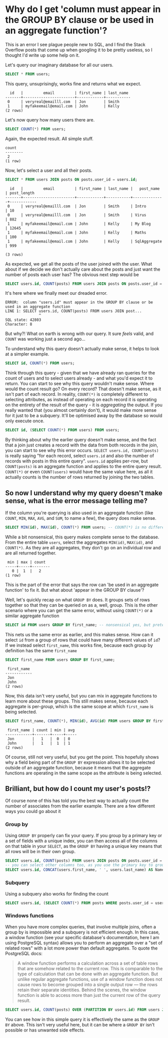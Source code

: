 # Why do I get 'column must appear in the GROUP BY clause or be used in an aggregate function'?

This is an error I see plague people new to SQL, and I find the Stack Overflow posts that come up when googling it to be pretty useless, so I thought I'd write up some help on it.

Let's query our imaginary database for all our users.

```sql
SELECT * FROM users;
```

This query, unsuprisingly, works fine and returns what we expect.

```
  id   |         email         | first_name | last_name 
-------+-----------------------+------------+-----------
 0     | veryreal@emailll.com  | Jon        | Smith
 1     | myfakeemail@email.com | John       | Kelly
(2 rows)
```

Let's now query how many users there are.

```sql
SELECT COUNT(*) FROM users;
```

Again, the expected result. All simple stuff.

```
count  
--------
 2
(1 row)
```

Now, let's select a user and all their posts.

```sql
SELECT * FROM users JOIN posts ON posts.user_id = users.id;
```

```
  id   |         email         | first_name | last_name |   post_name  | post_length
-------+-----------------------+------------+-----------+--------------+------------
 0     | veryreal@emailll.com  | Jon        | Smith     | Intro        | 10
 0     | veryreal@emailll.com  | Jon        | Smith     | Virus        | 882
 1     | myfakeemail@email.com | John       | Kelly     | My Blog      | 12645
 1     | myfakeemail@email.com | John       | Kelly     | Maths        | 100
 1     | myfakeemail@email.com | John       | Kelly     | SqlAggregate | 999
 
(3 rows)
```

As expected, we get all the posts of the user joined with the user. What about if we decide we don't actually care about the posts and just want the number of posts each user has? The obvious next step would be

```sql
SELECT users.id, COUNT(posts) FROM users JOIN posts ON posts.user_id = users.id;
```

It's here where we finally meet our dreaded error.

```
ERROR:  column "users.id" must appear in the GROUP BY clause or be used in an aggregate function
LINE 1: SELECT users.id, COUNT(posts) FROM users JOIN post...
               ^
SQL state: 42803
Character: 8
```

But why?! What on earth is wrong with our query. It sure _feels_ valid, and `COUNT` was working just a second ago...

To understand why this query doesn't actually make sense, it helps to look at a simpler example.

```sql
SELECT id, COUNT(*) FROM users;
```

Think through this query - given that we have already ran queries for the count of users and to select users already - and what you'd expect it to return. You can start to see why this query wouldn't make sense. Where would the count result go? On every record? That doesn't make sense, as it isn't part of each record. In reality, `COUNT(*)` is completely different to selecting attributes, as instead of operating on each record it is operating on the entirety of the result of the query - it is _aggregating_ the output. If you really wanted that (you almost certainly don't), it would make more sense for it just to be a subquery. It'll be optimised away by the database so would only execute once.

```sql
SELECT id, (SELECT COUNT(*) FROM users) FROM users;
```

By thinking about why the earlier query doesn't make sense, and the fact that a join just creates a record with the data from both records in the join, you can start to see why this error occurs. `SELECT users.id, COUNT(posts)` is really saying "for each record, select `users.id` and also the number of records with posts in this entire query". `users.id` applies per-row, but `COUNT(posts)` is an aggregate function and applies to the entire query result. `COUNT(*)` or even `COUNT(users)` would have the same value here, as all it actually counts is the number of rows returned by joining the two tables.

## So now I understand why my query doesn't make sense, what is the error message telling me?

If the column you're querying is also used in an aggregate function (like `COUNT`, `MIN`, `MAX`, `AVG`, and `SUM`, to name a few), the query does make sense.

```sql
SELECT MIN(id), MAX(id), COUNT(*) FROM users; -- COUNT(*) is no different from COUNT(id) here
```

While a bit nonsensical, this query makes complete sense to the database. From the entire table `users`, select the aggregates `MIN(id)`, `MAX(id)`, and `COUNT(*)`. As they are all aggregates, they don't go on an individual row and are all returned together.

```
 min | max | count  
-----+-----+--------
   0 |  1  |   2
(1 row)
```

This is the part of the error that says the row can 'be used in an aggregate function' to fix it. But what about 'appear in the GROUP BY clause'?

Well, let's quickly recap on what `GROUP BY` does. It groups sets of rows together so that they can be queried on as a, well, group. This is the other scenario where you can get the same error, without using `COUNT(*)` or a similar aggregate function

```sql
SELECT id FROM users GROUP BY first_name; -- nonsensical yes, but pretend it is valid
```

This nets us the same error as earlier, and this makes sense. How can it select `id` from a group of rows that could have many different values of `id`? If we instead select `first_name`, this works fine, because each group by definition has the same `first_name`

```sql
SELECT first_name FROM users GROUP BY first_name;
```

```
 first_name 
------------
 Jon
 John
(2 rows)
```

Now, this data isn't very useful, but you can mix in aggregate functions to learn more about these groups. This still makes sense, because each aggregate is per-_group_, which is the same scope at which `first_name` is being selected. 

```sql
SELECT first_name, COUNT(*), MIN(id), AVG(id) FROM users GROUP BY first_name;
```

```
 first_name | count | min | avg 
------------+-------+-----+-----
 Jon        |   1   |  0  | 0
 John       |   1   |  1  | 1
(2 rows)
```

Of course, still not very useful, but you get the point. This hopefully shows why a field being part of the `GROUP BY` expression allows it to be selected outside of an aggregate function, because it means that the aggregate functions are operating in the same scope as the attribute is being selected.

## Brilliant, but how do I count my user's posts!?

Of course none of this has told you the best way to actually count the number of associates from the earlier example. There are a few different ways you could go about it

### Group by

Using `GROUP BY` properly can fix your query. If you group by a primary key or a set of fields with a unique index, you can then access all of the columns on that table in your `SELECT`, as the `GROUP BY` having a unique key means that all rows will be in their own group.

```sql
SELECT users.id, COUNT(posts) FROM users JOIN posts ON posts.user_id = users.id GROUP BY users.id;
-- you can select other columns too, as you use the primary key to group
SELECT users.id, CONCAT(users.first_name, ' ', users.last_name) AS Name, COUNT(posts) FROM users JOIN posts ON posts.user_id = users.id GROUP BY users.id;
```

### Subquery

Using a subquery also works for finding the count

```sql
SELECT users.id, (SELECT COUNT(*) FROM posts WHERE posts.user_id = users.id) FROM users;
```

### Windows functions

When you have more complex queries, that involve multiple joins, often a group by is impossible and a subquery is not efficient enough. In this case, a window function (see your specific database's documentation, here I am using PostgreSQL syntax) allows you to perform an aggregate over a "set of related rows" with a lot more power than default aggregates. To quote the PostgreSQL docs:

> A window function performs a calculation across a set of table rows that are somehow related to the current row. This is comparable to the type of calculation that can be done with an aggregate function. But unlike regular aggregate functions, use of a window function does not cause rows to become grouped into a single output row — the rows retain their separate identities. Behind the scenes, the window function is able to access more than just the current row of the query result.

```sql
SELECT users.id, COUNT(posts) OVER (PARTITION BY users.id) FROM users JOIN posts ON posts.user_id = users.id GROUP BY users.id;
```

You can see how in this simple query it is effectively the same as the `GROUP BY` above. This isn't very useful here, but it can be where a `GROUP BY` isn't possible or has unwanted side effects.

